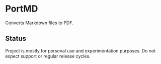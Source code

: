 # PortMD
Converts Markdown files to PDF.

## Status
Project is mostly for personal use and experimentation purposes. Do not expect support or regular release cycles.
